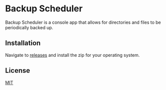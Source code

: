 # Backup Scheduler

Backup Scheduler is a console app that allows for directories and files to be periodically backed up.
## Installation


Navigate to [releases](https://github.com/vgc12/backup-scheduler/releases) and install the zip for your operating system.



## License

[MIT](https://choosealicense.com/licenses/mit/)